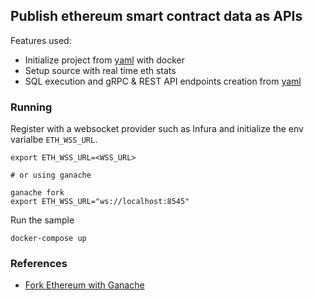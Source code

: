 ## Publish ethereum smart contract data as APIs

Features used:
- Initialize project from [yaml](./docker-compose.yml) with docker
- Setup source with real time eth stats
- SQL execution and gRPC & REST API endpoints creation from [yaml](./dozer-config.yaml)

[//]: # (- Creation of embeddable React widget)

### Running

Register with a websocket provider such as Infura and initialize the env varialbe `ETH_WSS_URL`. 
```
export ETH_WSS_URL=<WSS_URL>

# or using ganache

ganache fork
export ETH_WSS_URL="ws://localhost:8545"
```

Run the sample
```
docker-compose up
```

### References
- [Fork Ethereum with Ganache]((https://docs.infura.io/infura/tutorials/ethereum/fork-ethereum-with-ganache) )
